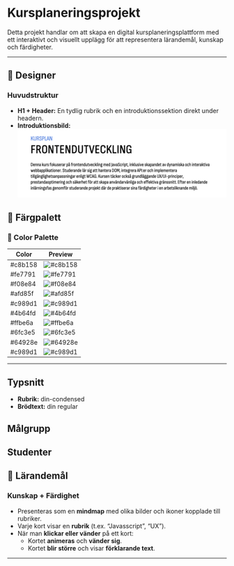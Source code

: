 # Kursplaneringsprojekt

Detta projekt handlar om att skapa en digital kursplaneringsplattform med ett interaktivt och visuellt upplägg för att representera lärandemål, kunskap och färdigheter.

---

## 🎨 Designer

### Huvudstruktur
- **H1 + Header:** En tydlig rubrik och en introduktionssektion direkt under headern.
- **Introduktionsbild:**  
  ![alt text](image.png)

## 🎨 Färgpalett 

### 🎨 Color Palette

| Color | Preview |
|-------|---------|
| #c8b158 | ![#c8b158](https://via.placeholder.com/50/c8b158/000000?text=+) |
| #fe7791 | ![#fe7791](https://via.placeholder.com/50/fe7791/000000?text=+) |
| #f08e84 | ![#f08e84](https://via.placeholder.com/50/f08e84/000000?text=+) |
| #afd85f | ![#afd85f](https://via.placeholder.com/50/afd85f/000000?text=+) |
| #c989d1 | ![#c989d1](https://via.placeholder.com/50/c989d1/000000?text=+) |
| #4b64fd | ![#4b64fd](https://via.placeholder.com/50/4b64fd/ffffff?text=+) |
| #ffbe6a | ![#ffbe6a](https://via.placeholder.com/50/ffbe6a/000000?text=+) |
| #6fc3e5 | ![#6fc3e5](https://via.placeholder.com/50/6fc3e5/000000?text=+) |
| #64928e | ![#64928e](https://via.placeholder.com/50/64928e/ffffff?text=+) |
| #c989d1 | ![#c989d1](https://via.placeholder.com/50/c989d1/000000?text=+) |


---

## Typsnitt
- **Rubrik:** din-condensed 
- **Brödtext:** din regular

## Målgrupp 
Studenter
---

## 🎯 Lärandemål

### Kunskap + Färdighet
- Presenteras som en **mindmap** med olika bilder och ikoner kopplade till rubriker.
- Varje kort visar en **rubrik** (t.ex. “Javasscript”, “UX”).
- När man **klickar eller vänder** på ett kort:
  - Kortet **animeras** och **vänder sig**.
  - Kortet **blir större** och visar **förklarande text**.

---


